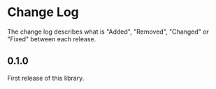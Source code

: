 # Change Log

The change log describes what is "Added", "Removed", "Changed" or "Fixed" between each release.

## 0.1.0

First release of this library.

